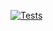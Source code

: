 [![Tests](https://github.com/DavidNavarroSaiz/rust_initial_template/actions/workflows/tests.yml/badge.svg)](https://github.com/DavidNavarroSaiz/rust_initial_template/actions/workflows/tests.yml)